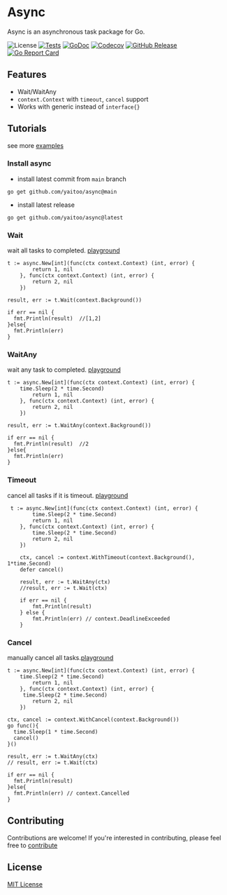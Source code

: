 # Async
Async is an asynchronous task package for Go.

![License](https://img.shields.io/badge/license-MIT-green.svg)
[![Tests](https://github.com/yaitoo/async/actions/workflows/tests.yml/badge.svg)](https://github.com/yaitoo/async/actions/workflows/tests.yml)
[![GoDoc](https://godoc.org/github.com/yaitoo/async?status.png)](https://godoc.org/github.com/yaitoo/async)
[![Codecov](https://codecov.io/gh/yaitoo/async/branch/main/graph/badge.svg)](https://codecov.io/gh/yaitoo/async)
[![GitHub Release](https://img.shields.io/github/v/release/yaitoo/async)](https://github.com/yaitoo/sqle/blob/main/CHANGELOG.md)
[![Go Report Card](https://goreportcard.com/badge/yaitoo/async)](http://goreportcard.com/report/yaitoo/async)


## Features
- Wait/WaitAny
- `context.Context` with `timeout`, `cancel`  support
- Works with generic instead of `interface{}`

## Tutorials
see more [examples](./awaiter_test.go)

### Install async
- install latest commit from `main` branch
```
go get github.com/yaitoo/async@main
```

- install latest release
```
go get github.com/yaitoo/async@latest
```

### Wait 
wait all tasks to completed. [playground](https://go.dev/play/p/po8vX5ulSUi)

```
t := async.New[int](func(ctx context.Context) (int, error) {
		return 1, nil
	}, func(ctx context.Context) (int, error) {
		return 2, nil
	})

result, err := t.Wait(context.Background())

if err == nil {
  fmt.Println(result)  //[1,2]
}else{
  fmt.Println(err)
}

```


### WaitAny
wait any task to completed. [playground](https://go.dev/play/p/wfLtb2KDSsG)

```
t := async.New[int](func(ctx context.Context) (int, error) {
    time.Sleep(2 * time.Second)
		return 1, nil
	}, func(ctx context.Context) (int, error) {
		return 2, nil
	})

result, err := t.WaitAny(context.Background())

if err == nil {
  fmt.Println(result)  //2
}else{
  fmt.Println(err)
}

```

### Timeout
cancel all tasks if it is timeout. [playground](https://go.dev/play/p/AY42qZQPQAI)
```
 t := async.New[int](func(ctx context.Context) (int, error) {
		time.Sleep(2 * time.Second)
		return 1, nil
	}, func(ctx context.Context) (int, error) {
		time.Sleep(2 * time.Second)
		return 2, nil
	})

	ctx, cancel := context.WithTimeout(context.Background(), 1*time.Second)
	defer cancel()

	result, err := t.WaitAny(ctx)
	//result, err := t.Wait(ctx)

	if err == nil {
		fmt.Println(result)
	} else {
		fmt.Println(err) // context.DeadlineExceeded
	}
```

### Cancel
manually cancel all tasks.[playground](https://go.dev/play/p/MxjTAZJKk16)

```
t := async.New[int](func(ctx context.Context) (int, error) {
    time.Sleep(2 * time.Second)
		return 1, nil
	}, func(ctx context.Context) (int, error) {
     time.Sleep(2 * time.Second)
		return 2, nil
	})

ctx, cancel := context.WithCancel(context.Background())
go func(){
  time.Sleep(1 * time.Second)
  cancel()
}()

result, err := t.WaitAny(ctx)
// result, err := t.Wait(ctx)

if err == nil {
  fmt.Println(result)  
}else{
  fmt.Println(err) // context.Cancelled
}

```


## Contributing
Contributions are welcome! If you're interested in contributing, please feel free to [contribute](CONTRIBUTING.md)


## License
[MIT License](LICENSE)